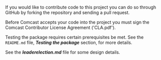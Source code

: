 If you would like to contribute code to this project you can do so through GitHub by forking the repository and sending a pull request.

Before Comcast accepts your code into the project you must sign the Comcast Contributor License Agreement ('CLA.pdf').

Testing the package requires certain prerequisites be met. See the `README.md` file, ***Testing the package*** section, for more details.

See the ***leaderelection.md*** file for some design details.
